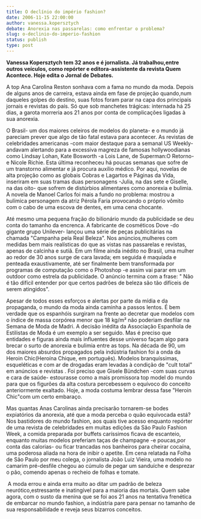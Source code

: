 ```yaml
---
title: O declínio do império fashion?
date: 2006-11-15 22:00:00
author: vanessa.kopersztych
debate: Anorexia nas passarelas: como enfrentar o problema?
slug: o-declinio-do-imperio-fashion
status: publish 
type: post
---
```


**Vanessa Kopersztych tem 32 anos e é jornalista. Já trabalhou,entre outros veículos, como repórter e editora-assistente da revista Quem Acontece. Hoje edita o Jornal de Debates.**


A top Ana Carolina Reston sonhava com a fama no mundo da moda. Depois de alguns anos de carreira, estava ainda em fase de projeção quando,num daqueles golpes do destino, suas fotos foram parar na capa dos principais jornais e revistas do país. Só que sob manchetes trágicas: internada há 25 dias, a garota morreria aos 21 anos por conta de complicações ligadas à sua anorexia. 


O Brasil- um dos maiores celeiros de modelos do planeta- e o mundo já pareciam prever que algo de tão fatal estava para acontecer. As revistas de celebridades americanas -com maior destaque para a semanal US Weekly- andavam alertando para a excessiva magreza de famosas hollywoodianas como Lindsay Lohan, Kate Bosworth -a Lois Lane, de Superman:O Retorno- e Nicole Richie. Esta última reconheceu há poucas semanas que sofre de um transtorno alimentar e já procura auxílio médico. Por aqui, novelas de alta projeção como as globais Cobras e Lagartos e Páginas da Vida, inseriram em suas tramas duas personagens -Julia, na das sete e Giselle, na das oito- que sofrem de distúrbios alimentares como anorexia e bulimia. A novela de Manoel Carlos foi mais a fundo no problema: mostrou a bulímica personagem da atriz Pérola Faria provocando o próprio vômito com o cabo de uma escova de dentes, em uma cena chocante.  
  
Até mesmo uma pequena fração do bilionário mundo da publicidade se deu conta do tamanho da encrenca. A fabricante de cosméticos Dove -do gigante grupo Unilever- lançou uma série de peças publicitárias na chamada "Campanha pela Real Beleza". Nos anúncios,mulheres com medidas bem mais realísticas do que as vistas nas passarelas e revistas, apenas de calcinha e sutiã. Em um filme ainda inédito no Brasil, uma mulher ao redor de 30 anos surge de cara lavada; em seguida é maquiada e penteada exaustivamente, até ser finalmente bem transformada por programas de computação como o Photoshop -e assim vai parar em um outdoor como estrela da publicidade. O anúncio termina com a frase: " Não é tão difícil entender por que certos padrões de beleza são tão difíceis de serem atingidos". 


Apesar de todos esses esforços e alertas por parte da mídia e da propaganda, o mundo da moda ainda caminha a passos lentos. É bem verdade que os espanhóis surgiram na frente ao decretar que modelos com o índice de massa corpórea menor que 18 kg/m² não poderiam desfilar na Semana de Moda de Madri. A decisão inédita da Associação Espanhola de Estilistas de Moda é um exemplo a ser seguido. Mas é preciso que entidades e figuras ainda mais influentes desse universo façam algo para brecar o surto de anorexia e bulimia entre as tops. Na década de 90, um dos maiores absurdos propagados pela indústria fashion foi a onda da Heroin Chic(Heroína Chique, em português). Modelos branquíssimas, esqueléticas e com ar de drogadas eram levadas à condição de "cult total" em anúncios e revistas . Foi preciso que Gisele Bündchen -com suas curvas e cara de saúde- estourasse como a mais promissora top model do mundo para que os figurões da alta costura percebessem o equívoco do conceito anteriormente exaltado. Hoje, a moda costuma lembrar dessa fase "Heroin Chic"com um certo embaraço.


Mas quantas Anas Carolinas ainda precisarão tornarem-se bodes expiatórios da anorexia, até que a moda perceba o quão equivocada está? Nos bastidores do mundo fashion, aos quais tive acesso enquanto repórter de uma revista de celebridades em muitas edições da São Paulo Fashion Week, a comida preparada por buffets caríssimos ficava de escanteio, enquanto muitas modelos preferiam taças de champagne -e poucas,por conta das calorias- ou ficar trancadas nos banheiros para cheirar cocaína, uma poderosa aliada na hora de inibir o apetite. Em cena relatada na Folha de São Paulo por meu colega, o jornalista João Luiz Vieira, uma modelo no camarim pré-desfile chegou ao cúmulo de pegar um sanduíche e desprezar o pão, comendo apenas o recheio de folhas e tomate.


 A moda errou e ainda erra muito ao ditar um padrão de beleza neurótico,estressante e inatingível para a maioria das mortais. Quem sabe agora, com o susto da menina que se foi aos 21 anos na tentativa frenética de embarcar no mundo fashion, a indústria pare para pensar no tamanho de sua responsabilidade e reveja seus bizarros conceitos. 


